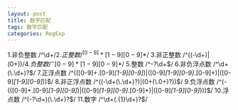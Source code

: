 ```yaml
---
layout: post
title: 数字匹配
tags: 数字匹配
categories: RegExp
---
```




1.非负整数         /^\d+$/
2.正整数           /^[0-9]*[1-9][0-9]*$/
3.非正整数         /^((-\d+)|(0+))$/
4.负整数           /^-[0-9]*[1-9][0-9]*$/
5.整数             /^-?\d+$/
6.非负浮点数       /^\d+(\.\d+)?$/
7.正浮点数         /^(([0-9]+\.[0-9]*[1-9][0-9]*)|([0-9]*[1-9][0-9]*\.[0-9]+)|([0-9]*[1-9][0-9]*))$/
8.非正浮点数       /^((-\d+(\.\d+)?)|(0+(\.0+)?))$/
9.负浮点数         /^(-(([0-9]+\.[0-9]*[1-9][0-9]*)|([0-9]*[1-9][0-9]*\.[0-9]+)|([0-9]*[1-9][0-9]*)))$/
10.浮点数          /^(-?\d+)(\.\d+)?$/
11.数字            /^\d+(\.{1}\d+)?$/
